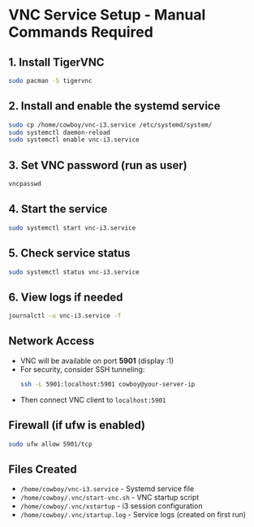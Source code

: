 # VNC Service Setup - Manual Commands Required

## 1. Install TigerVNC
```bash
sudo pacman -S tigervnc
```

## 2. Install and enable the systemd service
```bash
sudo cp /home/cowboy/vnc-i3.service /etc/systemd/system/
sudo systemctl daemon-reload
sudo systemctl enable vnc-i3.service
```

## 3. Set VNC password (run as user)
```bash
vncpasswd
```

## 4. Start the service
```bash
sudo systemctl start vnc-i3.service
```

## 5. Check service status
```bash
sudo systemctl status vnc-i3.service
```

## 6. View logs if needed
```bash
journalctl -u vnc-i3.service -f
```

## Network Access
- VNC will be available on port **5901** (display :1)
- For security, consider SSH tunneling:
  ```bash
  ssh -L 5901:localhost:5901 cowboy@your-server-ip
  ```
- Then connect VNC client to `localhost:5901`

## Firewall (if ufw is enabled)
```bash
sudo ufw allow 5901/tcp
```

## Files Created
- `/home/cowboy/vnc-i3.service` - Systemd service file
- `/home/cowboy/.vnc/start-vnc.sh` - VNC startup script
- `/home/cowboy/.vnc/xstartup` - i3 session configuration
- `/home/cowboy/.vnc/startup.log` - Service logs (created on first run)